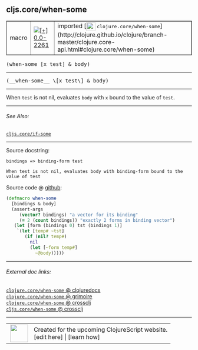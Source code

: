 ## cljs.core/when-some



 <table border="1">
<tr>
<td>macro</td>
<td><a href="https://github.com/cljsinfo/cljs-api-docs/tree/0.0-2261"><img valign="middle" alt="[+] 0.0-2261" title="Added in 0.0-2261" src="https://img.shields.io/badge/+-0.0--2261-lightgrey.svg"></a> </td>
<td>
imported [<img height="24px" valign="middle" src="http://i.imgur.com/1GjPKvB.png"> <samp>clojure.core/when-some</samp>](http://clojure.github.io/clojure/branch-master/clojure.core-api.html#clojure.core/when-some)
</td>
</tr>
</table>

<samp>(when-some \[x test\] & body)</samp><br>

---

 <samp>
(__when-some__ \[x test\] & body)<br>
</samp>

---

When `test` is not nil, evaluates `body` with `x` bound to the value of `test`.



---


###### See Also:

[`cljs.core/if-some`](../cljs.core/if-some.md)<br>

---


Source docstring:

```
bindings => binding-form test

When test is not nil, evaluates body with binding-form bound to the
value of test
```


Source code @ [github]():

```clj
(defmacro when-some
  [bindings & body]
  (assert-args
     (vector? bindings) "a vector for its binding"
     (= 2 (count bindings)) "exactly 2 forms in binding vector")
   (let [form (bindings 0) tst (bindings 1)]
    `(let [temp# ~tst]
       (if (nil? temp#)
         nil
         (let [~form temp#]
           ~@body)))))
```

<!--
Repo - tag - source tree - lines:

 <pre>

</pre>

-->

---



###### External doc links:

[`clojure.core/when-some` @ clojuredocs](http://clojuredocs.org/clojure.core/when-some)<br>
[`clojure.core/when-some` @ grimoire](http://conj.io/store/v1/org.clojure/clojure/1.7.0-beta3/clj/clojure.core/when-some/)<br>
[`clojure.core/when-some` @ crossclj](http://crossclj.info/fun/clojure.core/when-some.html)<br>
[`cljs.core/when-some` @ crossclj](http://crossclj.info/fun/cljs.core/when-some.html)<br>

---

 <table>
<tr><td>
<img valign="middle" align="right" width="48px" src="http://i.imgur.com/Hi20huC.png">
</td><td>
Created for the upcoming ClojureScript website.<br>
[edit here] | [learn how]
</td></tr></table>

[edit here]:https://github.com/cljsinfo/cljs-api-docs/blob/master/cljsdoc/cljs.core/when-some.cljsdoc
[learn how]:https://github.com/cljsinfo/cljs-api-docs/wiki/cljsdoc-files

<!--

This information was too distracting to show to readers, but I'll leave it
commented here since it is helpful to:

- pretty-print the data used to generate this document
- and show how to retrieve that data



The API data for this symbol:

```clj
{:description "When `test` is not nil, evaluates `body` with `x` bound to the value of `test`.",
 :ns "cljs.core",
 :name "when-some",
 :signature ["[[x test] & body]"],
 :name-encode "when-some",
 :history [["+" "0.0-2261"]],
 :type "macro",
 :clj-equiv {:full-name "clojure.core/when-some",
             :url "http://clojure.github.io/clojure/branch-master/clojure.core-api.html#clojure.core/when-some"},
 :related ["cljs.core/if-some"],
 :full-name-encode "cljs.core/when-some",
 :source {:code "(defmacro when-some\n  [bindings & body]\n  (assert-args\n     (vector? bindings) \"a vector for its binding\"\n     (= 2 (count bindings)) \"exactly 2 forms in binding vector\")\n   (let [form (bindings 0) tst (bindings 1)]\n    `(let [temp# ~tst]\n       (if (nil? temp#)\n         nil\n         (let [~form temp#]\n           ~@body)))))",
          :title "Source code",
          :repo "clojure",
          :tag "clojure-1.9.0-alpha4",
          :filename "src/clj/clojure/core.clj",
          :lines [1804 1819],
          :url "https://github.com/clojure/clojure/blob/clojure-1.9.0-alpha4/src/clj/clojure/core.clj#L1804-L1819"},
 :usage ["(when-some [x test] & body)"],
 :full-name "cljs.core/when-some",
 :docstring "bindings => binding-form test\n\nWhen test is not nil, evaluates body with binding-form bound to the\nvalue of test",
 :cljsdoc-url "https://github.com/cljsinfo/cljs-api-docs/blob/master/cljsdoc/cljs.core/when-some.cljsdoc"}

```

Retrieve the API data for this symbol:

```clj
;; from Clojure REPL
(require '[clojure.edn :as edn])
(-> (slurp "https://raw.githubusercontent.com/cljsinfo/cljs-api-docs/catalog/cljs-api.edn")
    (edn/read-string)
    (get-in [:symbols "cljs.core/when-some"]))
```

-->
